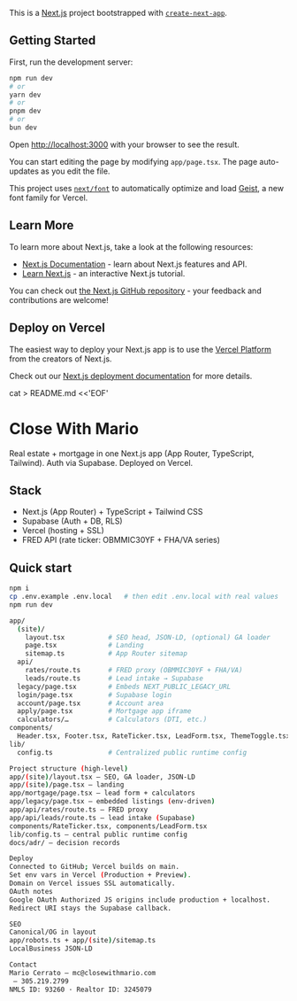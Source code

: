 This is a [Next.js](https://nextjs.org) project bootstrapped with [`create-next-app`](https://nextjs.org/docs/app/api-reference/cli/create-next-app).

## Getting Started

First, run the development server:

```bash
npm run dev
# or
yarn dev
# or
pnpm dev
# or
bun dev
```

Open [http://localhost:3000](http://localhost:3000) with your browser to see the result.

You can start editing the page by modifying `app/page.tsx`. The page auto-updates as you edit the file.

This project uses [`next/font`](https://nextjs.org/docs/app/building-your-application/optimizing/fonts) to automatically optimize and load [Geist](https://vercel.com/font), a new font family for Vercel.

## Learn More

To learn more about Next.js, take a look at the following resources:

- [Next.js Documentation](https://nextjs.org/docs) - learn about Next.js features and API.
- [Learn Next.js](https://nextjs.org/learn) - an interactive Next.js tutorial.

You can check out [the Next.js GitHub repository](https://github.com/vercel/next.js) - your feedback and contributions are welcome!

## Deploy on Vercel

The easiest way to deploy your Next.js app is to use the [Vercel Platform](https://vercel.com/new?utm_medium=default-template&filter=next.js&utm_source=create-next-app&utm_campaign=create-next-app-readme) from the creators of Next.js.

Check out our [Next.js deployment documentation](https://nextjs.org/docs/app/building-your-application/deploying) for more details.

cat > README.md <<'EOF'
# Close With Mario

Real estate + mortgage in one Next.js app (App Router, TypeScript, Tailwind). Auth via Supabase. Deployed on Vercel.

## Stack
- Next.js (App Router) + TypeScript + Tailwind CSS
- Supabase (Auth + DB, RLS)
- Vercel (hosting + SSL)
- FRED API (rate ticker: OBMMIC30YF + FHA/VA series)

## Quick start
```bash
npm i
cp .env.example .env.local   # then edit .env.local with real values
npm run dev

app/
  (site)/
    layout.tsx           # SEO head, JSON-LD, (optional) GA loader
    page.tsx             # Landing
    sitemap.ts           # App Router sitemap
  api/
    rates/route.ts       # FRED proxy (OBMMIC30YF + FHA/VA)
    leads/route.ts       # Lead intake → Supabase
  legacy/page.tsx        # Embeds NEXT_PUBLIC_LEGACY_URL
  login/page.tsx         # Supabase login
  account/page.tsx       # Account area
  apply/page.tsx         # Mortgage app iframe
  calculators/…          # Calculators (DTI, etc.)
components/
  Header.tsx, Footer.tsx, RateTicker.tsx, LeadForm.tsx, ThemeToggle.tsx, LocalBusinessSchema.tsx
lib/
  config.ts              # Centralized public runtime config

Project structure (high-level)
app/(site)/layout.tsx – SEO, GA loader, JSON-LD
app/(site)/page.tsx – landing
app/mortgage/page.tsx – lead form + calculators
app/legacy/page.tsx – embedded listings (env-driven)
app/api/rates/route.ts – FRED proxy
app/api/leads/route.ts – lead intake (Supabase)
components/RateTicker.tsx, components/LeadForm.tsx
lib/config.ts – central public runtime config
docs/adr/ – decision records

Deploy
Connected to GitHub; Vercel builds on main.
Set env vars in Vercel (Production + Preview).
Domain on Vercel issues SSL automatically.
OAuth notes
Google OAuth Authorized JS origins include production + localhost.
Redirect URI stays the Supabase callback.

SEO
Canonical/OG in layout
app/robots.ts + app/(site)/sitemap.ts
LocalBusiness JSON-LD

Contact
Mario Cerrato — mc@closewithmario.com
 — 305.219.2799
NMLS ID: 93260 · Realtor ID: 3245079